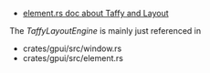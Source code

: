 
- [element.rs doc about Taffy and Layout](https://github.com/zed-industries/zed/blob/main/crates/gpui/src/element.rs)

The *TaffyLayoutEngine* is mainly just referenced in

- crates/gpui/src/window.rs
- crates/gpui/src/element.rs
